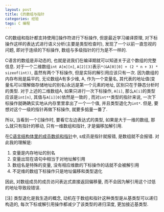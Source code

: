 ```yaml
---
layout: post
title: C的数组与指针
categories: 经验
tags: C 编程
---
```


C的数组和指针都支持使用[]操作符进行下标操作, 但是最近学习编译原理, 对下标操作这样的表达式进行语义分析(主要是类型检查时),
发现了一个以前一直忽视的问题, 即对于连续的下标操作, 数组与多级指针的行为是不一样的.

C语言的数组是非动态的, 也就是说我们在编译期就可以知道关于这个数组的完整信息.
对于一个二维数组`int A[m][n]`, `A[2][3]`表示`*(&A[0][0] + (2 * n + 3) * sizeof(int))`, 虽然有两个下标操作, 但是实际的解引用应该只有一次.
因为数组的内存布局是扁平的, 无论数组A有多少维, A, 作为一个变量名, 其代表的地址值(变量名可以理解做存储地址的别名)永远是第一个元素的地址,
区别只在于静态分析时的类型. 对于上述的二维数组A, 如果只进行一次下标操作, `A[i]`, 那么`A[i]`的类型应该是`int[n]`, 其值与`A[i][0]`依然是一致的
, 而对`int**`类型的指针来说, 一次下标操作就确确实实地从内存里里拿出了一个一个值, 并且类型退化为`int*`. 
但是, 要想对这个一级的指针再做下标操作, 就要多掂量一番了.

所以, 当看到一个[]操作时, 要看它左边表达式的类型, 如果是大于一维的数组, 那么就只有指针的移动, 只有一维数组和指针, 才是偏移加解引用.

在[C语言结构体里的成员数组和指针](http://coolshell.cn/articles/11377.html)中, s成员是指针就报错, 是数组就不会报错. 
对此我的理解是:

1. 变量是内存地址的别名
2. 变量出现在语句中相当于对地址解引用
3. 数组名是特殊的变量, 没有相应维数的下标操作的话就不会被解引用
4. 不足维的数组下标操作只是地址偏移和类型退化

因此, 对数组成员的成员访问表达式直接返回偏移量, 而不会因为解引用这个过低的地址导致段错误.

[注] 类型退化是我生造的概念, 动机在于数组和指针这种类型是从基类型可以递归构造的, 每次下标或解引用操作都减少了该类型的递归深度, 更加接近基类型.
